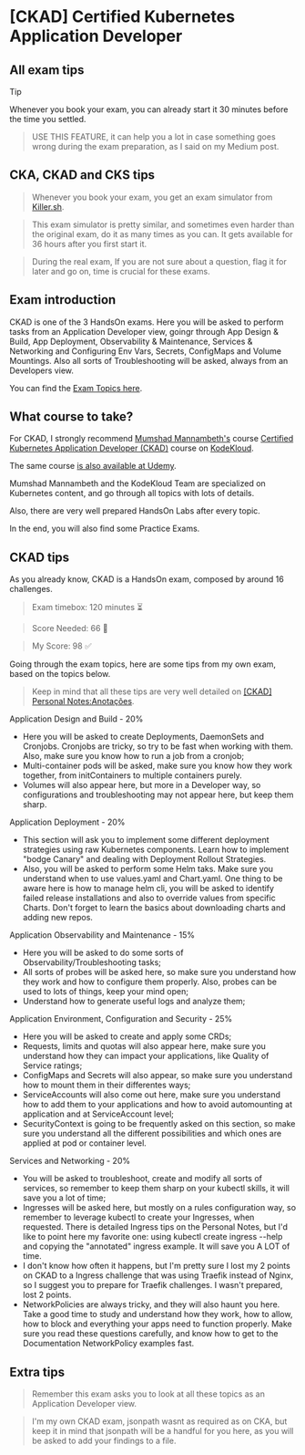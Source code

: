 # [CKAD] Certified Kubernetes Application Developer

## All exam tips
> [!TIP] 
> Whenever you book your exam, you can already start it 30 minutes before the time you settled.

> USE THIS FEATURE, it can help you a lot in case something goes wrong during the exam preparation, as I said on my Medium post.

## CKA, CKAD and CKS tips
> Whenever you book your exam, you get an exam simulator from [Killer.sh](https://killer.sh/). 

>This  exam simulator is pretty similar, and sometimes even harder than the original exam, do it as many times as you can. It gets available for 36 hours after you first start it.

> During the real exam, If you are not sure about a question, flag it for later and go on, time is crucial for these exams.

## Exam introduction

CKAD is one of the 3 HandsOn exams. Here you will be asked to perform tasks from an Application Developer view, goingr through App Design & Build, App Deployment, Observability & Maintenance, Services & Networking and Configuring Env Vars, Secrets, ConfigMaps and Volume Mountings. Also all sorts of Troubleshooting will be asked, always from an Developers view.

You can find the [Exam Topics here](https://training.linuxfoundation.org/certification/certified-kubernetes-application-developer-ckad/).

## What course to take?
For CKAD, I strongly recommend [Mumshad Mannambeth's](https://www.linkedin.com/in/mmumshad/) course  [Certified Kubernetes Application Developer (CKAD)](https://learn.kodekloud.com/user/courses/certified-kubernetes-application-developer-ckad) course on [KodeKloud](https://learn.kodekloud.com/).

The same course [is also available at Udemy](https://www.udemy.com/course/certified-kubernetes-application-developer).

Mumshad Mannambeth and the KodeKloud Team are specialized on Kubernetes content, and go through all topics with lots of details.

Also, there are very well prepared HandsOn Labs after every topic.

In the end, you will also find some Practice Exams.

## CKAD tips
As you already know, CKAD is a HandsOn exam, composed by around 16 challenges.

>Exam timebox: 120 minutes ⏳

>Score Needed: 66 🎯

>My Score: 98 ✅

Going through the exam topics, here are some tips from my own exam, based on the topics below. 

>Keep in mind that all these tips are very well detailed on [[CKAD] Personal Notes:Anotações]([CKAD]%20Personal%20notes:Anotações.pdf).

Application Design and Build - 20%
* Here you will be asked to create Deployments, DaemonSets and Cronjobs. Cronjobs are tricky, so try to be fast when working with them. Also, make sure you know how to run a job from a cronjob;
* Multi-container pods will be asked, make sure you know how they work together, from initContainers to multiple containers purely.
* Volumes will also appear here, but more in a Developer way, so configurations and troubleshooting may not appear here, but keep them sharp.

Application Deployment - 20%
* This section will ask you to implement some different deployment strategies using raw Kubernetes components. Learn how to implement "bodge Canary" and dealing with Deployment Rollout Strategies.
* Also, you will be asked to perform some Helm taks. Make sure you understand when to use values.yaml and Chart.yaml. One thing to be aware here is how to manage helm cli, you will be asked to identify failed release installations and also to override values from specific Charts. Don't forget to learn the basics about downloading charts and adding new repos.

Application Observability and Maintenance - 15%
* Here you will be asked to do some sorts of Observability/Troubleshooting tasks;
* All sorts of probes will be asked here, so make sure you understand how they work and how to configure them properly. Also, probes can be used to lots of things, keep your mind open;
* Understand how to generate useful logs and analyze them;

Application Environment, Configuration and Security - 25%
* Here you will be asked to create and apply some CRDs;
* Requests, limits and quotas will also appear here, make sure you understand how they can impact your applications, like Quality of Service ratings;
* ConfigMaps and Secrets will also appear, so make sure you understand how to mount them in their differentes ways;
* ServiceAccounts will also come out here, make sure you understand how to add them to your applications and how to avoid automounting at application and at ServiceAccount level;
* SecurityContext is going to be frequently asked on this section, so make sure you understand all the different possibilities and which ones are applied at pod or container level.

Services and Networking - 20%
* You will be asked to troubleshoot, create and modify all sorts of services, so remember to keep them sharp on your kubectl skills, it will save you a lot of time;
* Ingresses will be asked here, but mostly on a rules configuration way, so remember to leverage kubectl to create your Ingresses, when requested. There is detailed Ingress tips on the Personal Notes, but I'd like to point here my favorite one: using kubectl create ingress --help and copying the "annotated" ingress example. It will save you A LOT of time.
* I don't know how often it happens, but I'm pretty sure I lost my 2 points on CKAD to a Ingress challenge that was using Traefik instead of Nginx, so I suggest you to prepare for Traefik challenges. I wasn't prepared, lost 2 points.
* NetworkPolicies are always tricky, and they will also haunt you here. Take a good time to study and understand how they work, how to allow, how to block and everything your apps need to function properly. Make sure you read these questions carefully, and know how to get to the Documentation NetworkPolicy examples fast.

## Extra tips

> Remember this exam asks you to look at all these topics as an Application Developer view.

> I'm my own CKAD exam, jsonpath wasnt as required as on CKA, but keep it in mind that jsonpath will be a handful for you here, as you will be asked to add your findings to a file.